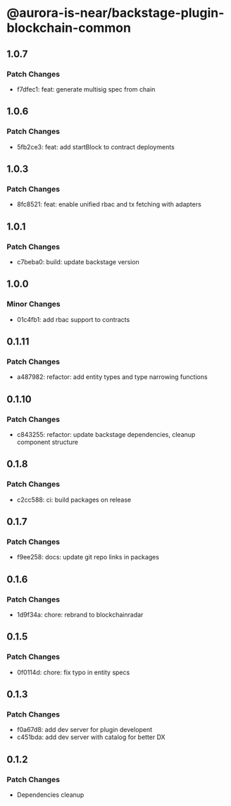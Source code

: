 # @aurora-is-near/backstage-plugin-blockchain-common

## 1.0.7

### Patch Changes

- f7dfec1: feat: generate multisig spec from chain

## 1.0.6

### Patch Changes

- 5fb2ce3: feat: add startBlock to contract deployments

## 1.0.3

### Patch Changes

- 8fc8521: feat: enable unified rbac and tx fetching with adapters

## 1.0.1

### Patch Changes

- c7beba0: build: update backstage version

## 1.0.0

### Minor Changes

- 01c4fb1: add rbac support to contracts

## 0.1.11

### Patch Changes

- a487982: refactor: add entity types and type narrowing functions

## 0.1.10

### Patch Changes

- c843255: refactor: update backstage dependencies, cleanup component structure

## 0.1.8

### Patch Changes

- c2cc588: ci: build packages on release

## 0.1.7

### Patch Changes

- f9ee258: docs: update git repo links in packages

## 0.1.6

### Patch Changes

- 1d9f34a: chore: rebrand to blockchainradar

## 0.1.5

### Patch Changes

- 0f0114d: chore: fix typo in entity specs

## 0.1.3

### Patch Changes

- f0a67d8: add dev server for plugin developent
- c451bda: add dev server with catalog for better DX

## 0.1.2

### Patch Changes

- Dependencies cleanup
